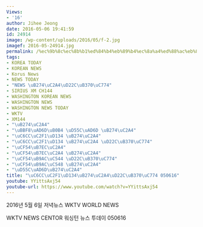 ```yaml
---
Views:
- '16'
author: Jihee Jeong
date: 2016-05-06 19:41:59
id: 24914
image: /wp-content/uploads/2016/05/f-2.jpg
imagef: 2016-05-24914.jpg
permalink: /%ec%9b%8c%ec%8b%b1%ed%84%b4%eb%89%b4%ec%8a%a4%ed%88%ac%eb%8d%b0%ec%9d%b4-050616/
tags:
- KOREA TODAY
- KOREAN NEWS
- Korus News
- NEWS TODAY
- "NEWS \uB274\uC2A4\uD22C\uB370\uC774"
- SIRIUS XM CH144
- WASHINGTON KOREAN NEWS
- WASHINGTON NEWS
- WASHINGTON NEWS TODAY
- WKTV
- XM144
- "\uB274\uC2A4"
- "\uBBF8\uAD6D\uB0B4 \uD55C\uAD6D \uB274\uC2A4"
- "\uC6CC\uC2F1\uD134 \uB274\uC2A4"
- "\uC6CC\uC2F1\uD134 \uB274\uC2A4 \uD22C\uB370\uC774"
- "\uCF54\uB7EC\uC2A4"
- "\uCF54\uB7EC\uC2A4 \uB274\uC2A4"
- "\uCF54\uB9AC\uC544 \uD22C\uB370\uC774"
- "\uCF54\uB9AC\uC548 \uB274\uC2A4"
- "\uD55C\uAD6D\uB274\uC2A4"
title: "\uC6CC\uC2F1\uD134\uB274\uC2A4\uD22C\uB370\uC774 050616"
youtube: YYittsAxj54
youtube-url: https://www.youtube.com/watch?v=YYittsAxj54
---
```


2016년 5월 6일 저녁뉴스 WKTV WORLD NEWS

WKTV NEWS CENTOR 워싱턴 뉴스 투데이 050616
